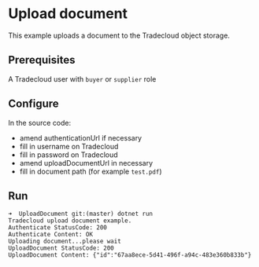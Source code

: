 # Upload document

This example uploads a document to the Tradecloud object storage.

## Prerequisites

A Tradecloud user with `buyer` or `supplier` role

## Configure

In the source code:
- amend authenticationUrl if necessary
- fill in username on Tradecloud
- fill in password on Tradecloud
- amend uploadDocumentUrl in necessary
- fill in document path (for example `test.pdf`)

## Run

```
➜  UploadDocument git:(master) dotnet run
Tradecloud upload document example.
Authenticate StatusCode: 200
Authenticate Content: OK
Uploading document...please wait
UploadDocument StatusCode: 200
UploadDocument Content: {"id":"67aa8ece-5d41-496f-a94c-483e360b833b"}
```
